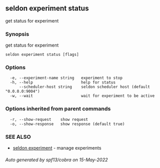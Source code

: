 ## seldon experiment status

get status for experiment

### Synopsis

get status for experiment

```
seldon experiment status [flags]
```

### Options

```
  -e, --experiment-name string   experiment to stop
  -h, --help                     help for status
      --scheduler-host string    seldon scheduler host (default "0.0.0.0:9004")
  -w, --wait                     wait for experiment to be active
```

### Options inherited from parent commands

```
  -r, --show-request    show request
  -o, --show-response   show response (default true)
```

### SEE ALSO

* [seldon experiment](seldon_experiment.md)	 - manage experiments

###### Auto generated by spf13/cobra on 15-May-2022

